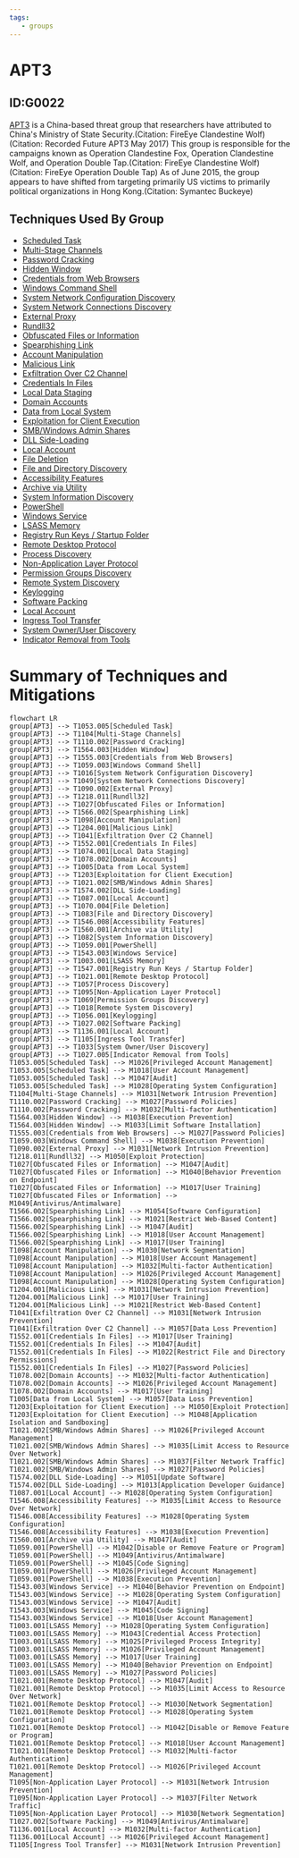 ```yaml
---
tags:
   - groups
---
```

# APT3
## ID:G0022
[APT3](/mitre/groups/G0022) is a China-based threat group that researchers have attributed to China's Ministry of State Security.(Citation: FireEye Clandestine Wolf)(Citation: Recorded Future APT3 May 2017) This group is responsible for the campaigns known as Operation Clandestine Fox, Operation Clandestine Wolf, and Operation Double Tap.(Citation: FireEye Clandestine Wolf)(Citation: FireEye Operation Double Tap) As of June 2015, the group appears to have shifted from targeting primarily US victims to primarily political organizations in Hong Kong.(Citation: Symantec Buckeye)
## Techniques Used By Group
* [Scheduled Task](/mitre/techniques/T1053/005)
* [Multi-Stage Channels](/mitre/techniques/T1104)
* [Password Cracking](/mitre/techniques/T1110/002)
* [Hidden Window](/mitre/techniques/T1564/003)
* [Credentials from Web Browsers](/mitre/techniques/T1555/003)
* [Windows Command Shell](/mitre/techniques/T1059/003)
* [System Network Configuration Discovery](/mitre/techniques/T1016)
* [System Network Connections Discovery](/mitre/techniques/T1049)
* [External Proxy](/mitre/techniques/T1090/002)
* [Rundll32](/mitre/techniques/T1218/011)
* [Obfuscated Files or Information](/mitre/techniques/T1027)
* [Spearphishing Link](/mitre/techniques/T1566/002)
* [Account Manipulation](/mitre/techniques/T1098)
* [Malicious Link](/mitre/techniques/T1204/001)
* [Exfiltration Over C2 Channel](/mitre/techniques/T1041)
* [Credentials In Files](/mitre/techniques/T1552/001)
* [Local Data Staging](/mitre/techniques/T1074/001)
* [Domain Accounts](/mitre/techniques/T1078/002)
* [Data from Local System](/mitre/techniques/T1005)
* [Exploitation for Client Execution](/mitre/techniques/T1203)
* [SMB/Windows Admin Shares](/mitre/techniques/T1021/002)
* [DLL Side-Loading](/mitre/techniques/T1574/002)
* [Local Account](/mitre/techniques/T1087/001)
* [File Deletion](/mitre/techniques/T1070/004)
* [File and Directory Discovery](/mitre/techniques/T1083)
* [Accessibility Features](/mitre/techniques/T1546/008)
* [Archive via Utility](/mitre/techniques/T1560/001)
* [System Information Discovery](/mitre/techniques/T1082)
* [PowerShell](/mitre/techniques/T1059/001)
* [Windows Service](/mitre/techniques/T1543/003)
* [LSASS Memory](/mitre/techniques/T1003/001)
* [Registry Run Keys / Startup Folder](/mitre/techniques/T1547/001)
* [Remote Desktop Protocol](/mitre/techniques/T1021/001)
* [Process Discovery](/mitre/techniques/T1057)
* [Non-Application Layer Protocol](/mitre/techniques/T1095)
* [Permission Groups Discovery](/mitre/techniques/T1069)
* [Remote System Discovery](/mitre/techniques/T1018)
* [Keylogging](/mitre/techniques/T1056/001)
* [Software Packing](/mitre/techniques/T1027/002)
* [Local Account](/mitre/techniques/T1136/001)
* [Ingress Tool Transfer](/mitre/techniques/T1105)
* [System Owner/User Discovery](/mitre/techniques/T1033)
* [Indicator Removal from Tools](/mitre/techniques/T1027/005)

# Summary of Techniques and Mitigations
```mermaid
flowchart LR
group[APT3] --> T1053.005[Scheduled Task]
group[APT3] --> T1104[Multi-Stage Channels]
group[APT3] --> T1110.002[Password Cracking]
group[APT3] --> T1564.003[Hidden Window]
group[APT3] --> T1555.003[Credentials from Web Browsers]
group[APT3] --> T1059.003[Windows Command Shell]
group[APT3] --> T1016[System Network Configuration Discovery]
group[APT3] --> T1049[System Network Connections Discovery]
group[APT3] --> T1090.002[External Proxy]
group[APT3] --> T1218.011[Rundll32]
group[APT3] --> T1027[Obfuscated Files or Information]
group[APT3] --> T1566.002[Spearphishing Link]
group[APT3] --> T1098[Account Manipulation]
group[APT3] --> T1204.001[Malicious Link]
group[APT3] --> T1041[Exfiltration Over C2 Channel]
group[APT3] --> T1552.001[Credentials In Files]
group[APT3] --> T1074.001[Local Data Staging]
group[APT3] --> T1078.002[Domain Accounts]
group[APT3] --> T1005[Data from Local System]
group[APT3] --> T1203[Exploitation for Client Execution]
group[APT3] --> T1021.002[SMB/Windows Admin Shares]
group[APT3] --> T1574.002[DLL Side-Loading]
group[APT3] --> T1087.001[Local Account]
group[APT3] --> T1070.004[File Deletion]
group[APT3] --> T1083[File and Directory Discovery]
group[APT3] --> T1546.008[Accessibility Features]
group[APT3] --> T1560.001[Archive via Utility]
group[APT3] --> T1082[System Information Discovery]
group[APT3] --> T1059.001[PowerShell]
group[APT3] --> T1543.003[Windows Service]
group[APT3] --> T1003.001[LSASS Memory]
group[APT3] --> T1547.001[Registry Run Keys / Startup Folder]
group[APT3] --> T1021.001[Remote Desktop Protocol]
group[APT3] --> T1057[Process Discovery]
group[APT3] --> T1095[Non-Application Layer Protocol]
group[APT3] --> T1069[Permission Groups Discovery]
group[APT3] --> T1018[Remote System Discovery]
group[APT3] --> T1056.001[Keylogging]
group[APT3] --> T1027.002[Software Packing]
group[APT3] --> T1136.001[Local Account]
group[APT3] --> T1105[Ingress Tool Transfer]
group[APT3] --> T1033[System Owner/User Discovery]
group[APT3] --> T1027.005[Indicator Removal from Tools]
T1053.005[Scheduled Task] --> M1026[Privileged Account Management]
T1053.005[Scheduled Task] --> M1018[User Account Management]
T1053.005[Scheduled Task] --> M1047[Audit]
T1053.005[Scheduled Task] --> M1028[Operating System Configuration]
T1104[Multi-Stage Channels] --> M1031[Network Intrusion Prevention]
T1110.002[Password Cracking] --> M1027[Password Policies]
T1110.002[Password Cracking] --> M1032[Multi-factor Authentication]
T1564.003[Hidden Window] --> M1038[Execution Prevention]
T1564.003[Hidden Window] --> M1033[Limit Software Installation]
T1555.003[Credentials from Web Browsers] --> M1027[Password Policies]
T1059.003[Windows Command Shell] --> M1038[Execution Prevention]
T1090.002[External Proxy] --> M1031[Network Intrusion Prevention]
T1218.011[Rundll32] --> M1050[Exploit Protection]
T1027[Obfuscated Files or Information] --> M1047[Audit]
T1027[Obfuscated Files or Information] --> M1040[Behavior Prevention on Endpoint]
T1027[Obfuscated Files or Information] --> M1017[User Training]
T1027[Obfuscated Files or Information] --> M1049[Antivirus/Antimalware]
T1566.002[Spearphishing Link] --> M1054[Software Configuration]
T1566.002[Spearphishing Link] --> M1021[Restrict Web-Based Content]
T1566.002[Spearphishing Link] --> M1047[Audit]
T1566.002[Spearphishing Link] --> M1018[User Account Management]
T1566.002[Spearphishing Link] --> M1017[User Training]
T1098[Account Manipulation] --> M1030[Network Segmentation]
T1098[Account Manipulation] --> M1018[User Account Management]
T1098[Account Manipulation] --> M1032[Multi-factor Authentication]
T1098[Account Manipulation] --> M1026[Privileged Account Management]
T1098[Account Manipulation] --> M1028[Operating System Configuration]
T1204.001[Malicious Link] --> M1031[Network Intrusion Prevention]
T1204.001[Malicious Link] --> M1017[User Training]
T1204.001[Malicious Link] --> M1021[Restrict Web-Based Content]
T1041[Exfiltration Over C2 Channel] --> M1031[Network Intrusion Prevention]
T1041[Exfiltration Over C2 Channel] --> M1057[Data Loss Prevention]
T1552.001[Credentials In Files] --> M1017[User Training]
T1552.001[Credentials In Files] --> M1047[Audit]
T1552.001[Credentials In Files] --> M1022[Restrict File and Directory Permissions]
T1552.001[Credentials In Files] --> M1027[Password Policies]
T1078.002[Domain Accounts] --> M1032[Multi-factor Authentication]
T1078.002[Domain Accounts] --> M1026[Privileged Account Management]
T1078.002[Domain Accounts] --> M1017[User Training]
T1005[Data from Local System] --> M1057[Data Loss Prevention]
T1203[Exploitation for Client Execution] --> M1050[Exploit Protection]
T1203[Exploitation for Client Execution] --> M1048[Application Isolation and Sandboxing]
T1021.002[SMB/Windows Admin Shares] --> M1026[Privileged Account Management]
T1021.002[SMB/Windows Admin Shares] --> M1035[Limit Access to Resource Over Network]
T1021.002[SMB/Windows Admin Shares] --> M1037[Filter Network Traffic]
T1021.002[SMB/Windows Admin Shares] --> M1027[Password Policies]
T1574.002[DLL Side-Loading] --> M1051[Update Software]
T1574.002[DLL Side-Loading] --> M1013[Application Developer Guidance]
T1087.001[Local Account] --> M1028[Operating System Configuration]
T1546.008[Accessibility Features] --> M1035[Limit Access to Resource Over Network]
T1546.008[Accessibility Features] --> M1028[Operating System Configuration]
T1546.008[Accessibility Features] --> M1038[Execution Prevention]
T1560.001[Archive via Utility] --> M1047[Audit]
T1059.001[PowerShell] --> M1042[Disable or Remove Feature or Program]
T1059.001[PowerShell] --> M1049[Antivirus/Antimalware]
T1059.001[PowerShell] --> M1045[Code Signing]
T1059.001[PowerShell] --> M1026[Privileged Account Management]
T1059.001[PowerShell] --> M1038[Execution Prevention]
T1543.003[Windows Service] --> M1040[Behavior Prevention on Endpoint]
T1543.003[Windows Service] --> M1028[Operating System Configuration]
T1543.003[Windows Service] --> M1047[Audit]
T1543.003[Windows Service] --> M1045[Code Signing]
T1543.003[Windows Service] --> M1018[User Account Management]
T1003.001[LSASS Memory] --> M1028[Operating System Configuration]
T1003.001[LSASS Memory] --> M1043[Credential Access Protection]
T1003.001[LSASS Memory] --> M1025[Privileged Process Integrity]
T1003.001[LSASS Memory] --> M1026[Privileged Account Management]
T1003.001[LSASS Memory] --> M1017[User Training]
T1003.001[LSASS Memory] --> M1040[Behavior Prevention on Endpoint]
T1003.001[LSASS Memory] --> M1027[Password Policies]
T1021.001[Remote Desktop Protocol] --> M1047[Audit]
T1021.001[Remote Desktop Protocol] --> M1035[Limit Access to Resource Over Network]
T1021.001[Remote Desktop Protocol] --> M1030[Network Segmentation]
T1021.001[Remote Desktop Protocol] --> M1028[Operating System Configuration]
T1021.001[Remote Desktop Protocol] --> M1042[Disable or Remove Feature or Program]
T1021.001[Remote Desktop Protocol] --> M1018[User Account Management]
T1021.001[Remote Desktop Protocol] --> M1032[Multi-factor Authentication]
T1021.001[Remote Desktop Protocol] --> M1026[Privileged Account Management]
T1095[Non-Application Layer Protocol] --> M1031[Network Intrusion Prevention]
T1095[Non-Application Layer Protocol] --> M1037[Filter Network Traffic]
T1095[Non-Application Layer Protocol] --> M1030[Network Segmentation]
T1027.002[Software Packing] --> M1049[Antivirus/Antimalware]
T1136.001[Local Account] --> M1032[Multi-factor Authentication]
T1136.001[Local Account] --> M1026[Privileged Account Management]
T1105[Ingress Tool Transfer] --> M1031[Network Intrusion Prevention]
```